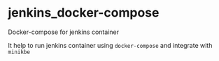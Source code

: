# jenkins_docker-compose
Docker-compose for jenkins container

It help to run jenkins container using `docker-compose` and integrate with `minikbe`
